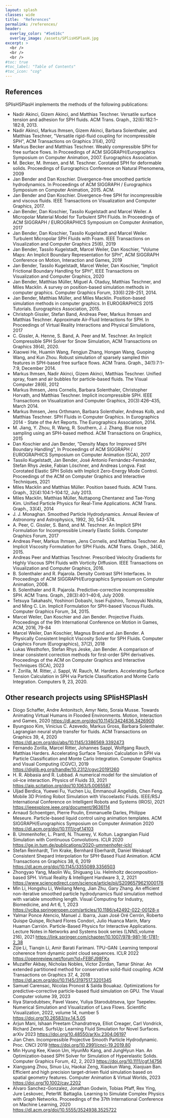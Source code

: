 ```yaml
---
layout: splash
classes: wide
title:  "References"
permalink: /references/
header:
  overlay_color: "#5e616c"
  overlay_image: /assets/SPlisHSPlasH.jpg
excerpt: >
  <br />
  <br />
  <br />
#toc: true
#toc_label: "Table of Contents"
#toc_icon: "cog"
---
```

## References

SPlisHSPlasH implements the methods of the following publications: 

* Nadir Akinci, Gizem Akinci, and Matthias Teschner. Versatile surface tension and adhesion for SPH fluids. ACM Trans. Graph., 32(6):182:1–182:8, 2013. 
* Nadir Akinci, Markus Ihmsen, Gizem Akinci, Barbara Solenthaler, and Matthias Teschner, "Versatile rigid-fluid coupling for incompressible SPH", ACM Transactions on Graphics 31(4), 2012
* Markus Becker and Matthias Teschner. Weakly compressible SPH for free surface flows. In Proceedings of ACM SIGGRAPH/Eurographics Symposium on Computer Animation, 2007. Eurographics Association.
* M. Becker, M. Ihmsen, and M. Teschner. Corotated SPH for deformable solids. Proceedings of Eurographics Conference on Natural Phenomena, 2009
* Jan Bender and Dan Koschier. Divergence-free smoothed particle hydrodynamics. In Proceedings of ACM SIGGRAPH / Eurographics Symposium on Computer Animation, 2015. ACM.
* Jan Bender and Dan Koschier. Divergence-free SPH for incompressible and viscous fluids. IEEE Transactions on Visualization and Computer Graphics, 2017.
* Jan Bender, Dan Koschier, Tassilo Kugelstadt and Marcel Weiler. A Micropolar Material Model for Turbulent SPH Fluids. In Proceedings of ACM SIGGRAPH / EUROGRAPHICS Symposium on Computer Animation, 2017
* Jan Bender, Dan Koschier, Tassilo Kugelstadt and Marcel Weiler. Turbulent Micropolar SPH Fluids with Foam. IEEE Transactions on Visualization and Computer Graphics 25(6), 2019
* Jan Bender, Tassilo Kugelstadt, Marcel Weiler, Dan Koschier, "Volume Maps: An Implicit Boundary Representation for SPH", ACM SIGGRAPH Conference on Motion, Interaction and Games, 2019
* Jan Bender, Tassilo Kugelstadt, Marcel Weiler, Dan Koschier, "Implicit  Frictional Boundary Handling for SPH", IEEE Transactions on  Visualization and Computer Graphics, 2020
* Jan Bender, Matthias Müller, Miguel A. Otaduy, Matthias Teschner, and Miles Macklin. A survey on position-based simulation methods in computer graphics. Computer Graphics Forum, 33(6):228–251, 2014.
* Jan Bender, Matthias Müller, and Miles Macklin. Position-based simulation methods in computer graphics. In EUROGRAPHICS 2015 Tutorials. Eurographics Association, 2015.
* Christoph Gissler, Stefan Band, Andreas Peer, Markus Ihmsen and Matthias Teschner. Approximate Air-Fluid Interactions for SPH. In Proceedings of Virtual Reality Interactions and Physical Simulations, 2017
* C. Gissler, A. Henne, S. Band, A. Peer and M. Teschner. An Implicit Compressible SPH Solver for Snow Simulation, ACM Transactions on Graphics 39(4), 2020. 
* Xiaowei He, Huamin Wang, Fengjun Zhang, Hongan Wang, Guoping Wang, and Kun Zhou. Robust simulation of sparsely sampled thin features in SPH-based free surface flows. ACM Trans. Graph., 34(1):7:1–7:9, December 2014. 
* Markus Ihmsen, Nadir Akinci, Gizem Akinci, Matthias Teschner. Unified spray, foam and air bubbles for particle-based fluids. The Visual Computer 28(6), 2012
* Markus Ihmsen, Jens Cornelis, Barbara Solenthaler, Christopher Horvath, and Matthias Teschner. Implicit incompressible SPH. IEEE Transactions on Visualization and Computer Graphics, 20(3):426–435, March 2014.
* Markus Ihmsen, Jens Orthmann, Barbara Solenthaler, Andreas Kolb, and Matthias Teschner. SPH Fluids in Computer Graphics. In Eurographics 2014 - State of the Art Reports. The Eurographics Association, 2014. 
* M. Jiang, Y. Zhou, R. Wang, R. Southern, J. J. Zhang. Blue noise sampling using an SPH-based method. ACM Transactions on Graphics, 2015
* Dan Koschier and Jan Bender, "Density Maps for Improved SPH Boundary Handling", In Proceedings of ACM SIGGRAPH / EUROGRAPHICS Symposium on Computer Animation (SCA), 2017
* Tassilo Kugelstadt, Jan Bender, José Antonio Fernández-Fernández, Stefan Rhys  Jeske, Fabian Löschner, and Andreas Longva. Fast Corotated Elastic SPH  Solids with Implicit Zero-Energy Mode Control. Proceedings of the ACM  on Computer Graphics and Interactive Techniques, 2021
* Miles Macklin and Matthias Müller. Position based fluids. ACM Trans. Graph., 32(4):104:1–104:12, July 2013.
* Miles Macklin, Matthias Müller, Nuttapong Chentanez and Tae-Yong Kim. Unified Particle Physics for Real-Time Applications. ACM Trans. Graph., 33(4), 2014
* J. J. Monaghan. Smoothed Particle Hydrodynamics. Annual Review of Astronomy and Astrophysics, 1992, 30, 543-574. 
* A. Peer, C. Gissler, S. Band, and M. Teschner. An Implicit SPH Formulation for Incompressible Linearly Elastic Solids. Computer Graphics Forum, 2017
* Andreas Peer, Markus Ihmsen, Jens Cornelis, and Matthias Teschner. An Implicit Viscosity Formulation for SPH Fluids. ACM Trans. Graph., 34(4), 2015.
* Andreas Peer and Matthias Teschner. Prescribed Velocity Gradients for Highly Viscous SPH Fluids with Vorticity Diffusion. IEEE Transactions on Visualization and Computer Graphics, 2016.
* B. Solenthaler and R. Pajarola. Density Contrast SPH Interfaces. In Proceedings of ACM SIGGRAPH/Eurographics Symposium on Computer Animation, 2008.
* B. Solenthaler and R. Pajarola. Predictive-corrective incompressible SPH. ACM Trans. Graph., 28(3):40:1–40:6, July 2009. 
* Tetsuya Takahashi, Yoshinori Dobashi, Issei Fujishiro, Tomoyuki Nishita, and Ming C. Lin. Implicit Formulation for SPH-based Viscous Fluids. Computer Graphics Forum, 34, 2015.
* Marcel Weiler, Dan Koschier and Jan Bender. Projective Fluids. Proceedings of the 9th International Conference on Motion in Games, ACM, 2016, 79-84
* Marcel Weiler, Dan Koschier, Magnus Brand and Jan Bender. A Physically Consistent Implicit Viscosity Solver for SPH Fluids. Computer Graphics Forum (Eurographics), 37(2), 2018
* Lukas Westhofen, Stefan Rhys Jeske, Jan Bender. A comparison of linear consistent correction methods for first-order SPH derivatives. Proceedings of the ACM on Computer Graphics and Interactive Techniques (SCA), 2023
* F. Zorilla, M. Ritter, J. Sappl, W. Rauch, M. Harders. Accelerating  Surface Tension Calculation in SPH via Particle Classification and Monte Carlo Integration. Computers 9, 23, 2020.


## Other research projects using SPlisHSPlasH

* Diogo Schaffer, Andre Antonitsch, Amyr Neto, Soraia Musse. Towards Animating Virtual Humans in Flooded Environments. Motion, Interaction and Games, 2020
https://dl.acm.org/doi/10.1145/3424636.3426900
* Byungsoo Kim, Vinicius C. Azevedo, Markus Gross, Barbara Solenthaler. Lagrangian neural style transfer for fluids. ACM Transactions on Graphics 39, 4, 2020
https://dl.acm.org/doi/abs/10.1145/3386569.3392473
* Fernando Zorilla, Marcel Ritter, Johannes Sappl, Wolfgang Rauch, Matthias Harders. Accelerating Surface Tension Calculation in SPH via Particle Classification and Monte Carlo Integration. Computer Graphics and Visual Computing (CGVC), 2019
https://diglib.eg.org/handle/10.2312/cgvc20191260
*  H. R. Abbasia and R. Lubbad. A numerical model for the simulation of oil–ice interaction. Physics of Fluids 33, 2021
https://aip.scitation.org/doi/10.1063/5.0065587
* Uljad Berdica, Yuewei Fu, Yuchen Liu, Emmanouil Angelidis, Chen Feng. Mobile 3D Printing Robot Simulation with Viscoelastic Fluids. IEEE/RSJ International Conference on Intelligent Robots and Systems (IROS), 2021
https://ieeexplore.ieee.org/document/9636114
* Arnaud Schoentgen, Pierre Poulin, Emmanuelle Darles, Philippe Meseure. Particle-based liquid control using animation templates. ACM SIGGRAPH/Eurographics Symposium on Computer Animation 2020
https://dl.acm.org/doi/10.1111/cgf.14103
* B. Ummenhofer, L. Prantl, N. Thuerey, V. Koltun. Lagrangian Fluid Simulation with Continuous Convolutions. ICLR 2020
https://ge.in.tum.de/publications/2020-ummenhofer-iclr/
*  Stefan Reinhardt, Tim Krake, Bernhard Eberhardt, Daniel Weiskopf. Consistent Shepard Interpolation for SPH-Based Fluid Animation. ACM Transactions on Graphics 38, 6, 2019
https://dl.acm.org/doi/10.1145/3355089.3356503
* Zhongyao Yang, Maolin Wu, Shiguang Liu. Helmholtz decomposition-based SPH. Virtual Reality & Intelligent Hardware 3, 2, 2021
https://www.sciencedirect.com/science/article/pii/S2096579621000176
* Min Li, Hongshu Li, Weiliang Meng, Jian Zhu, Gary Zhang. An efficient non-iterative smoothed particle hydrodynamics fluid simulation method with variable smoothing length. Visual Computing for Industry, Biomedicine, and Art 6, 1, 2023
https://vciba.springeropen.com/articles/10.1186/s42492-022-00128-x
* Yalmar Ponce Atencio, Manuel J. Ibarra, Juan José Oré Cerrón, Roberto Quispe Quispe, Richard Flores Condori, Julio Huanca Marín, Mary Huaman Carrión. Particle-Based Physics for Interactive Applications. Lecture Notes in Networks and Systems book series (LNNS,volume 216), 2021
https://link.springer.com/chapter/10.1007/978-981-16-1781-2_38
* Zijie Li, Tianqin Li, Amir Barati Farimani. TPU-GAN: Learning temporal coherence from dynamic point cloud sequences. ICLR 2022
https://openreview.net/forum?id=FEBFJ98FKx
* Muzaffer Akbay, Nicholas Nobles, Victor Zordan, Tamar Shinar. An extended partitioned method for conservative solid-fluid coupling. ACM Transactions on Graphics 37, 4, 2018
https://dl.acm.org/doi/10.1145/3197517.3201345
* Samuel Carensac, Nicolas Pronost & Saïda Bouakaz. Optimizations for predictive–corrective particle-based fluid simulation on GPU. The Visual Computer volume 39, 2023
* Iliya Starodubtsev, Pavel Vasev, Yuliya Starodubtseva, Igor Tsepelev. Numerical Simulation and Visualization of Lava Flows. Scientific Visualization, 2022, volume 14, number 5
https://doi.org/10.26583/sv.14.5.05
* Arjun Mani, Ishaan Preetam Chandratreya, Elliot Creager, Carl Vondrick, Richard Zemel. SurfsUp: Learning Fluid Simulation for Novel Surfaces. arXiv 2023
https://doi.org/10.48550/arXiv.2304.06197
* Jian Chen. Incompressible Projective Smooth Particle Hydrodynamic. Proc. CNCI 2019
https://doi.org/10.2991/cnci-19.2019.80
* Min Hyung Kee, Kiwon Um, HyunMo Kang, and JungHyun Han. An Optimization-based SPH Solver for Simulation of Hyperelastic Solids. Computer Graphics Forum, 42, 2, 2023
https://doi.org/10.1111/cgf.14756
* Xiangyang Zhou, Sinuo Liu, Haokai Zeng, Xiaokun Wang, Xiaojuan Ban. Efficient and high precision target-driven fluid simulation based on spatial geometry features. Computer Animation & Virtual Worlds, 2023
 https://doi.org/10.1002/cav.2202
* Alvaro Sanchez-Gonzalez, Jonathan Godwin, Tobias Pfaff, Rex Ying, Jure Leskovec, PeterW. Battaglia. Learning to Simulate Complex Physics with Graph Networks. Proceedings of the 37th International Conference on Machine Learning, 2020
https://dl.acm.org/doi/10.5555/3524938.3525722